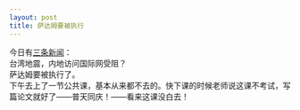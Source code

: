 ```yaml
---
layout: post
title: 萨达姆要被执行
---
```


<p>今日有<a href="http://www.francaisblog.com.cn/node/451">三条新闻</a>：<br />
台湾地震，内地访问国际网受阻？<br />
萨达姆要被执行了。<br />
下午去上了一节公共课，基本从来都不去的。快下课的时候老师说这课不考试，写篇论文就好了——普天同庆！——看来这课没白去！
</p>
